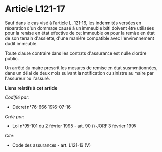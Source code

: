 # Article L121-17

Sauf dans le cas visé à l'article L. 121-16, les indemnités versées en réparation d'un dommage causé à un immeuble bâti
doivent être utilisées pour la remise en état effective de cet immeuble ou pour la remise en état de son terrain d'assiette,
d'une manière compatible avec l'environnement dudit immeuble. 

Toute clause contraire dans les contrats d'assurance est nulle d'ordre public. 

Un arrêté du maire prescrit les mesures de remise en état susmentionnées, dans un délai de deux mois suivant la notification
du sinistre au maire par l'assureur ou l'assuré.

**Liens relatifs à cet article**

_Codifié par_:

  - Décret n°76-666 1976-07-16

_Créé par_:

  - Loi n°95-101 du 2 février 1995 - art. 90 () JORF 3 février 1995

_Cite_:

  - Code des assurances - art. L121-16 (V)
